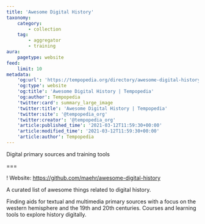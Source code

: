 ```yaml
---
title: 'Awesome Digital History'
taxonomy:
    category:
        - collection
    tag:
        - aggregator
        - training
aura:
    pagetype: website
feed:
    limit: 10
metadata:
    'og:url': 'https://tempopedia.org/directory/awesome-digital-history'
    'og:type': website
    'og:title': 'Awesome Digital History | Tempopedia'
    'og:author': Tempopedia
    'twitter:card': summary_large_image
    'twitter:title': 'Awesome Digital History | Tempopedia'
    'twitter:site': '@tempopedia_org'
    'twitter:creator': '@tempopedia_org'
    'article:published_time': '2021-03-12T11:59:30+00:00'
    'article:modified_time': '2021-03-12T11:59:30+00:00'
    'article:author': Tempopedia
---
```


Digital primary sources and training tools

===

! Website: https://github.com/maehr/awesome-digital-history

A curated list of awesome things related to digital history.

Finding aids for textual and multimedia primary sources with a focus on the western hemisphere and the 19th and 20th centuries. Courses and learning tools to explore history digitally.

